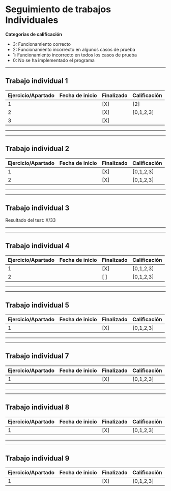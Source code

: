
# Seguimiento de trabajos Individuales


**Categorías de calificación**
- 3: Funcionamiento correcto
- 2: Funcionamiento incorrecto en algunos casos de prueba
- 1: Funcionamiento incorrecto en todos los casos de prueba
- 0: No se ha implementado el programa


____________
## Trabajo individual 1

| Ejercicio/Apartado   |  Fecha de inicio |Finalizado|Calificación |
| ----------- | ---------------- |--------- |-------------|
| 1           |                  | [X]      |[2]          |
| 2           |                  | [X]      |[0,1,2,3] |
| 3           |                  | [X]      |
________________

____________
## Trabajo individual 2

| Ejercicio/Apartado   |  Fecha de inicio |Finalizado|Calificación |
| ----------- | ---------------- |--------- |-------------|
| 1           |                  | [X]      |[0,1,2,3]         |
| 2           |                  | [X]      |[0,1,2,3] |
________________
____________
## Trabajo individual 3

Resultado del test:  X/33

_________

____________
## Trabajo individual 4

| Ejercicio/Apartado   |  Fecha de inicio |Finalizado|Calificación |
| ----------- | ---------------- |--------- |-------------|
| 1           |                  | [X]      |[0,1,2,3]         |
| 2           |                  | [ ]      |[0,1,2,3] |
________________

_______________
## Trabajo individual 5

| Ejercicio/Apartado   |  Fecha de inicio |Finalizado|Calificación |
| ----------- | ---------------- |--------- |-------------|
| 1           |                  | [X]      |[0,1,2,3]         |
________________

_______________
## Trabajo individual 7

| Ejercicio/Apartado   |  Fecha de inicio |Finalizado|Calificación |
| ----------- | ---------------- |--------- |-------------|
| 1           |                  | [X]      |[0,1,2,3]         |
________________

_______________
## Trabajo individual 8

| Ejercicio/Apartado   |  Fecha de inicio |Finalizado|Calificación |
| ----------- | ---------------- |--------- |-------------|
| 1           |                  | [X]      |[0,1,2,3]         |
________________

_______________
## Trabajo individual 9

| Ejercicio/Apartado   |  Fecha de inicio |Finalizado|Calificación |
| ----------- | ---------------- |--------- |-------------|
| 1           |                  | [X]      |[0,1,2,3]         |

